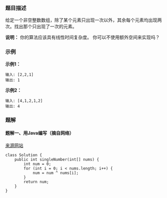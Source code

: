 ### 题目描述
给定一个非空整数数组，除了某个元素只出现一次以外，其余每个元素均出现两次。找出那个只出现了一次的元素。

**说明：**
你的算法应该具有线性时间复杂度。 你可以不使用额外空间来实现吗？

### 示例
**示例1：**
```
输入: [2,2,1]
输出: 1
```
**示例2：**
```
输入: [4,1,2,1,2]
输出: 4
```

### 题解
#### 题解一、用Java编写（摘自网络）
[来源网站](https://www.cnblogs.com/zfLee/p/9330127.html)
```
class Solution {
    public int singleNumber(int[] nums) {
        int num = 0;
        for (int i = 0; i < nums.length; i++) {
            num = num ^ nums[i];
        }
        return num;
    }
}
```